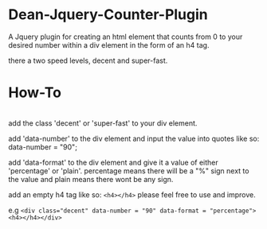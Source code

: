 # Dean-Jquery-Counter-Plugin
A Jquery plugin for creating an html element that counts from 0 to your desired number within a div element in the form of an h4 tag.

there a two speed levels, decent and super-fast.


<h1>How-To</h1> <br>
add the class 'decent' or 'super-fast' to your div element.

add 'data-number' to the div element and input the value into quotes like so: data-number = "90";

add 'data-format' to the div element and give it a value of either 'percentage' or 'plain'.
percentage means there will be a "%" sign next to the value and plain means there wont be any sign.

add an empty h4 tag like so: ```<h4></h4>```
please feel free to use and improve.

e.g ```<div class="decent" data-number = "90" data-format = "percentage"><h4></h4></div>```

